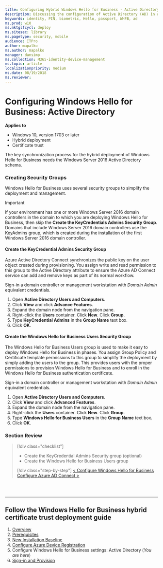 ```yaml
---
title: Configuring Hybrid Windows Hello for Business - Active Directory (AD)
description: Discussing the configuration of Active Directory (AD) in a Hybrid deployment of Windows Hello for Business
keywords: identity, PIN, biometric, Hello, passport, WHFB, ad
ms.prod: w10
ms.mktglfcycl: deploy
ms.sitesec: library
ms.pagetype: security, mobile
audience: ITPro
author: mapalko
ms.author: mapalko
manager: dansimp
ms.collection: M365-identity-device-management
ms.topic: article
localizationpriority: medium
ms.date: 08/19/2018
ms.reviewer: 
---
```

# Configuring Windows Hello for Business: Active Directory

**Applies to**
-   Windows 10, version 1703 or later
-   Hybrid deployment
-   Certificate trust


The key synchronization process for the hybrid deployment of Windows Hello for Business needs the Windows Server 2016 Active Directory schema. 

### Creating Security Groups

Windows Hello for Business uses several security groups to simplify the deployment and management.

> [!Important]
> If your environment has one or more Windows Server 2016 domain controllers in the domain to which you are deploying Windows Hello for Business, then skip the **Create the KeyCredentials Admins Security Group**.  Domains that include Windows Server 2016 domain controllers use the KeyAdmins group, which is created during the installation of the first Windows Server 2016 domain controller.

#### Create the KeyCredential Admins Security Group

Azure Active Directory Connect synchronizes the public key on the user object created during provisioning.  You assign write and read permission to this group to the Active Directory attribute to ensure the Azure AD Connect service can add and remove keys as part of its normal workflow.

Sign-in a domain controller or management workstation with *Domain Admin* equivalent credentials.

1.	Open **Active Directory Users and Computers**.
2.	Click **View** and click **Advance Features**.
3.	Expand the domain node from the navigation pane.
4.	Right-click the **Users** container. Click **New**. Click **Group**.
5.	Type **KeyCredential Admins** in the **Group Name** text box.
6.	Click **OK**.

#### Create the Windows Hello for Business Users Security Group

The Windows Hello for Business Users group is used to make it easy to deploy Windows Hello for Business in phases.  You assign Group Policy and Certificate template permissions to this group to simplify the deployment by simply adding the users to the group.  This provides users with the proper permissions to provision Windows Hello for Business and to enroll in the Windows Hello for Business authentication certificate.

Sign-in a domain controller or management workstation with *Domain Admin* equivalent credentials.

1.	Open **Active Directory Users and Computers**.
2.	Click **View** and click **Advanced Features**.
3.	Expand the domain node from the navigation pane.
4.	Right-click the **Users** container. Click **New**. Click **Group**.
5.	Type **Windows Hello for Business Users** in the **Group Name** text box.
6.	Click **OK**.

### Section Review

> [!div class="checklist"]
> * Create the KeyCredential Admins Security group (optional)
> * Create the Windows Hello for Business Users group
> 
> [!div class="step-by-step"]
> [< Configure Windows Hello for Business](hello-hybrid-cert-whfb-settings.md)
> [Configure Azure AD Connect >](hello-hybrid-cert-whfb-settings-dir-sync.md)

<br><br>

<hr>

## Follow the Windows Hello for Business hybrid certificate trust deployment guide
1. [Overview](hello-hybrid-cert-trust.md)
2. [Prerequisites](hello-hybrid-cert-trust-prereqs.md)
3. [New Installation Baseline](hello-hybrid-cert-new-install.md)
4. [Configure Azure Device Registration](hello-hybrid-cert-trust-devreg.md)
5. Configure Windows Hello for Business settings: Active Directory (*You are here*)
6. [Sign-in and Provision](hello-hybrid-cert-whfb-provision.md)

